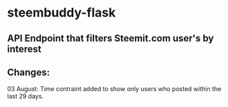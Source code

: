 # steembuddy-flask
## API Endpoint that filters Steemit.com user's by interest



## Changes:
03 August: Time contraint added to show only users who posted within the last 29 days.
